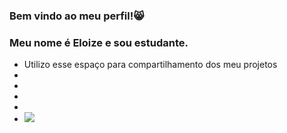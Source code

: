 ### Bem vindo ao meu perfil!😸
### Meu nome é Eloize e sou estudante. 
- Utilizo esse espaço para compartilhamento dos meu projetos
-
-
-
-
- ![](https://media.tenor.com/JR6q0Nvzr_wAAAAM/baby-yoda.gif)
